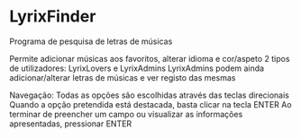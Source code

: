 # LyrixFinder
Programa de pesquisa de letras de músicas

Permite adicionar músicas aos favoritos, alterar idioma e cor/aspeto
2 tipos de utilizadores: LyrixLovers e LyrixAdmins
LyrixAdmins podem ainda adicionar/alterar letras de músicas e ver registo das mesmas

Navegação:
Todas as opções são escolhidas através das teclas direcionais
Quando a opção pretendida está destacada, basta clicar na tecla ENTER
Ao terminar de preencher um campo ou visualizar as informações apresentadas, pressionar ENTER
